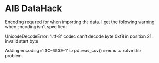 # AIB DataHack

Encoding required for when importing the data. I get the following warning
when encoding isn't specified:

UnicodeDecodeError: 'utf-8' codec can't decode byte 0xf8 in position 21: invalid start byte

Adding encoding='ISO-8859-1' to pd.read_csv() seems to solve this problem.
